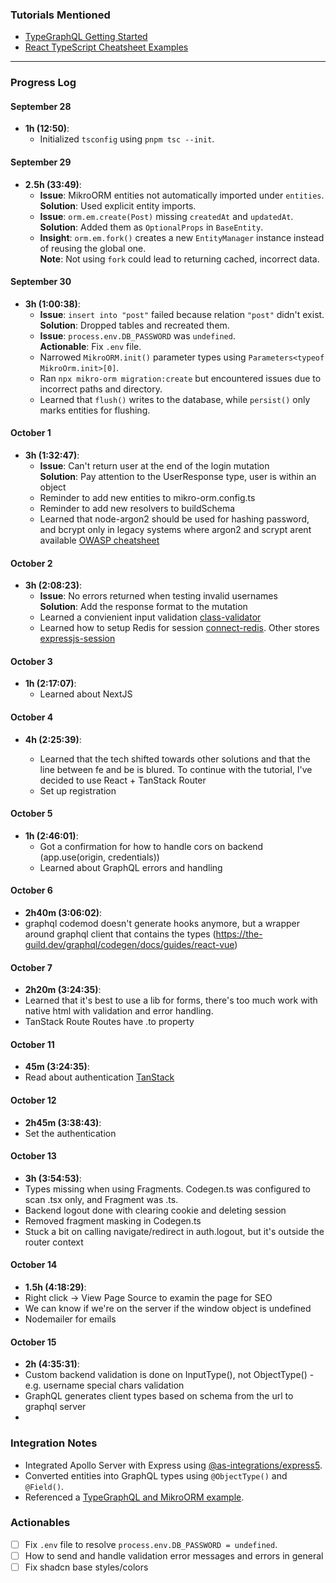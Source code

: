 ### Tutorials Mentioned

- [TypeGraphQL Getting Started](https://typegraphql.com/docs/getting-started.html#:~:text=Boolean!%0A%7D-,Want%20more%3F,-That%20was%20only)
- [React TypeScript Cheatsheet Examples](https://react-typescript-cheatsheet.netlify.app/docs/basic/examples)

---

### Progress Log

#### September 28

- **1h (12:50)**:
  - Initialized `tsconfig` using `pnpm tsc --init`.

#### September 29

- **2.5h (33:49)**:
  - **Issue**: MikroORM entities not automatically imported under `entities`.  
    **Solution**: Used explicit entity imports.
  - **Issue**: `orm.em.create(Post)` missing `createdAt` and `updatedAt`.  
    **Solution**: Added them as `OptionalProps` in `BaseEntity`.
  - **Insight**: `orm.em.fork()` creates a new `EntityManager` instance instead of reusing the global one.  
    **Note**: Not using `fork` could lead to returning cached, incorrect data.

#### September 30

- **3h (1:00:38)**:
  - **Issue**: `insert into "post"` failed because relation `"post"` didn't exist.  
    **Solution**: Dropped tables and recreated them.
  - **Issue**: `process.env.DB_PASSWORD` was `undefined`.  
    **Actionable**: Fix `.env` file.
  - Narrowed `MikroORM.init()` parameter types using `Parameters<typeof MikroOrm.init>[0]`.
  - Ran `npx mikro-orm migration:create` but encountered issues due to incorrect paths and directory.
  - Learned that `flush()` writes to the database, while `persist()` only marks entities for flushing.

#### October 1

- **3h (1:32:47)**:
  - **Issue**: Can't return user at the end of the login mutation  
    **Solution**: Pay attention to the UserResponse type, user is within an object
  - Reminder to add new entities to mikro-orm.config.ts
  - Reminder to add new resolvers to buildSchema
  - Learned that node-argon2 should be used for hashing password, and bcrypt only in legacy systems where argon2 and scrypt arent available [OWASP cheatsheet](https://cheatsheetseries.owasp.org/index.html)

#### October 2

- **3h (2:08:23)**:
  - **Issue**: No errors returned when testing invalid usernames  
    **Solution**: Add the response format to the mutation
  - Learned a convienient input validation [class-validator](https://typegraphql.com/docs/validation.html)
  - Learned how to setup Redis for session [connect-redis](https://www.npmjs.com/package/connect-redis). Other stores [expressjs-session](https://github.com/expressjs/session#compatible-session-stores)

#### October 3

- **1h (2:17:07)**:
  - Learned about NextJS

#### October 4

- **4h (2:25:39)**:

  - Learned that the tech shifted towards other solutions and that the line between fe and be is blured. To continue with the tutorial, I've decided to use React + TanStack Router
  - Set up registration

#### October 5

- **1h (2:46:01)**:
  - Got a confirmation for how to handle cors on backend (app.use(origin, credentials))
  - Learned about GraphQL errors and handling

#### October 6

- **2h40m (3:06:02)**:
- graphql codemod doesn't generate hooks anymore, but a wrapper around graphql client that contains the types (https://the-guild.dev/graphql/codegen/docs/guides/react-vue)

#### October 7

- **2h20m (3:24:35)**:
- Learned that it's best to use a lib for forms, there's too much work with native html with validation and error handling.
- TanStack Route Routes have .to property

#### October 11

- **45m (3:24:35)**:
- Read about authentication [TanStack](https://tanstack.com/router/v1/docs/framework/react/how-to/setup-authentication)

#### October 12

- **2h45m (3:38:43)**:
- Set the authentication

#### October 13

- **3h (3:54:53)**:
- Types missing when using Fragments. Codegen.ts was configured to scan .tsx only, and Fragment was .ts.
- Backend logout done with clearing cookie and deleting session
- Removed fragment masking in Codegen.ts
- Stuck a bit on calling navigate/redirect in auth.logout, but it's outside the router context

#### October 14

- **1.5h (4:18:29)**:
- Right click -> View Page Source to examin the page for SEO
- We can know if we're on the server if the window object is undefined
- Nodemailer for emails

#### October 15

- **2h (4:35:31)**:
- Custom backend validation is done on InputType(), not ObjectType() - e.g. username special chars validation
- GraphQL generates client types based on schema from the url to graphql server
-

### Integration Notes

- Integrated Apollo Server with Express using [@as-integrations/express5](https://www.npmjs.com/package/@as-integrations/express5).
- Converted entities into GraphQL types using `@ObjectType()` and `@Field()`.
- Referenced a [TypeGraphQL and MikroORM example](https://github.com/MichalLytek/type-graphql/tree/v2.0.0-rc.2/examples/mikro-orm).

### Actionables

- [ ] Fix `.env` file to resolve `process.env.DB_PASSWORD = undefined`.
- [ ] How to send and handle validation error messages and errors in general
- [ ] Fix shadcn base styles/colors
